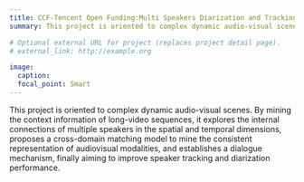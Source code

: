```yaml
---
title: CCF-Tencent Open Funding:Multi Speakers Diarization and Tracking in Dynamic Audio-Visual Scene 
summary: This project is oriented to complex dynamic audio-visual scenes. With a cross-domain matching model to mine the consistent representation of audiovisual modalities, we establish a dialogue mechanism and improve the speaker tracking and diarization performance.

# Optional external URL for project (replaces project detail page).
# external_link: http://example.org

image:
  caption:
  focal_point: Smart
---
```

This project is oriented to complex dynamic audio-visual scenes. By mining the context information of long-video sequences, it explores the internal connections of multiple speakers in the spatial and temporal dimensions, proposes a cross-domain matching model to mine the consistent representation of audiovisual modalities, and establishes a dialogue mechanism, finally aiming to improve speaker tracking and diarization performance.